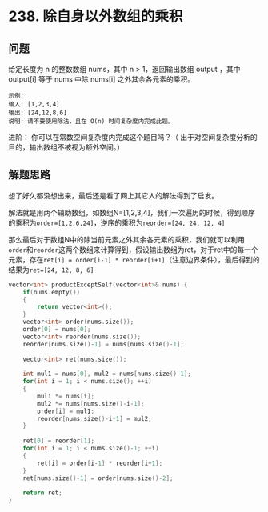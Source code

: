 # 238. 除自身以外数组的乘积

## 问题
给定长度为 n 的整数数组 nums，其中 n > 1，返回输出数组 output ，其中 output[i] 等于 nums 中除 nums[i] 之外其余各元素的乘积。

```
示例:
输入: [1,2,3,4]
输出: [24,12,8,6]
说明: 请不要使用除法，且在 O(n) 时间复杂度内完成此题。
```
进阶：
你可以在常数空间复杂度内完成这个题目吗？（ 出于对空间复杂度分析的目的，输出数组不被视为额外空间。）

## 解题思路
想了好久都没想出来，最后还是看了网上其它人的解法得到了启发。

解法就是用两个辅助数组，如数组N=[1,2,3,4]，我们一次遍历的时候，得到顺序的乘积为`order=[1,2,6,24]`，逆序的乘积为`reorder=[24, 24, 12, 4]`

那么最后对于数组N中的除当前元素之外其余各元素的乘积，我们就可以利用`order`和`reorder`这两个数组来计算得到，假设输出数组为ret，对于ret中的每一个元素，存在`ret[i] = order[i-1] * reorder[i+1]`（注意边界条件），最后得到的结果为`ret=[24, 12, 8, 6]`

```cpp
vector<int> productExceptSelf(vector<int>& nums) {
    if(nums.empty())
    {
        return vector<int>();
    }
    vector<int> order(nums.size());
    order[0] = nums[0];
    vector<int> reorder(nums.size());
    reorder[nums.size()-1] = nums[nums.size()-1];
    
    vector<int> ret(nums.size());
    
    int mul1 = nums[0], mul2 = nums[nums.size()-1];
    for(int i = 1; i < nums.size(); ++i)
    {
        mul1 *= nums[i];
        mul2 *= nums[nums.size()-i-1];
        order[i] = mul1;
        reorder[nums.size()-i-1] = mul2;
    }
    
    ret[0] = reorder[1];
    for(int i = 1; i < nums.size()-1; ++i)
    {
        ret[i] = order[i-1] * reorder[i+1];
    }
    ret[nums.size()-1] = order[nums.size()-2];
    
    return ret;
}
```